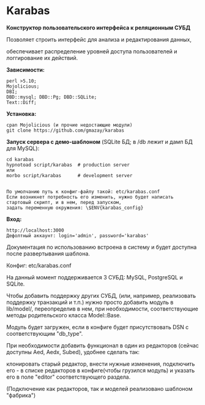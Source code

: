 # Karabas

**Конструктор пользовательского интерфейса к реляционным СУБД**


Позволяет строить интерфейс для анализа и редактирования данных,

обеспечивает распределение уровней доступа пользователей и логгирование их действий.


**Зависимости:**
```
perl >5.10;
Mojolicious;
DBI;
DBD::mysql; DBD::Pg; DBD::SQLite;
Text::Diff;
```


**Установка:**
```
cpan Mojolicious (и прочие недостающие модули)
git clone https://github.com/gmazay/karabas
```

**Запуск сервера с демо-шаблоном** (SQLite БД; в /db лежит и дамп БД для MySQL):
```
cd karabas
hypnotoad script/karabas  # production server
или
morbo script/karabas      # development server


По умолчанию путь к конфиг-файлу такой: etc/karabas.conf
Если возникнет потребность его изменить, нужно будет написать стартовый скрипт, и в нем, перед запуском,
задать переменную окружения: \$ENV{karabas_config}
```

**Вход:**
```
http://localhost:3000
Дефолтный аккаунт: login='admin', password='karabas'
```


Документация по использованию встроена в систему и будет доступна после развертывания шаблона.


Конфиг: etc/karabas.conf





На данный момент поддерживается 3 СУБД: MySQL, PostgreSQL и SQLite.

Чтобы добавить поддержку других СУБД, (или, например, реализовать поддержку транзакций и т.п.) нужно просто добавить модуль
в lib/model/, переопределив в нем, при необходимости, соответствующие методы родительского класса Model::Base.

Модуль будет загружен, если в конфиге будет присутствовать DSN с соответствующим "db_type".




При необходимости добавить функционал в один из редакторов (сейчас доступны Aed, Aedx, Subed), удобнее сделать так:

клонировать старый редактор, внести нужные изменения, подключить его - в списке редакторов в конфиге(чтобы грузился модуль)
и указать его в поле "editor" соответствующего раздела.


(Подключение как редакторов, так и моделей реализовано шаблоном "фабрика")